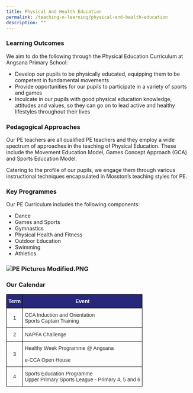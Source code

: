 ```yaml
---
title: Physical And Health Education
permalink: /teaching-n-learning/physical-and-health-education
description: ""
---
```


### Learning Outcomes

  
We aim to do the following through the Physical Education Curriculum at Angsana Primary School:  

*   Develop our pupils to be physically educated, equipping them to be competent in fundamental movements
*   Provide opportunities for our pupils to participate in a variety of sports and games
*   Inculcate in our pupils with good physical education knowledge, attitudes and values, so they can go on to lead active and healthy lifestyles throughout their lives

### Pedagogical Approaches  

Our PE teachers are all qualified PE teachers and they employ a wide spectrum of approaches in the teaching of Physical Education. These include the Movement Education Model, Games Concept Approach (GCA) and Sports Education Model.

Catering to the profile of our pupils, we engage them through various instructional techniques encapsulated in Mosston’s teaching styles for PE. 

### Key Programmes

  
Our PE Curriculum includes the following components:  

*   Dance
*   Games and Sports
*   Gymnastics
*   Physical Health and Fitness
*   Outdoor Education
*   Swimming
*   Athletics 

### ![PE Pictures Modified.PNG](https://angsanapri.moe.edu.sg/qql/slot/u167/academic_programmes/pe/PE%20Pictures%20Modified.PNG)

### Our Calendar  

<style type="text/css">
.tg  {border-collapse:collapse;border-spacing:0;}
.tg td{border-color:black;border-style:solid;border-width:1px;font-family:Arial, sans-serif;font-size:14px;
  overflow:hidden;padding:10px 5px;word-break:normal;}
.tg th{border-color:black;border-style:solid;border-width:1px;font-family:Arial, sans-serif;font-size:14px;
  font-weight:normal;overflow:hidden;padding:10px 5px;word-break:normal;}
.tg .tg-yxec{color:#333;text-align:center;vertical-align:middle}
.tg .tg-ujx6{color:#333;text-align:left;vertical-align:top}
.tg .tg-2srx{background-color:#27287B;color:#FFF;font-weight:bold;text-align:center;vertical-align:top}
</style>
<table class="tg">
<thead>
  <tr>
    <th class="tg-2srx">Term</th>
    <th class="tg-2srx">Event</th>
  </tr>
</thead>
<tbody>
  <tr>
    <td class="tg-yxec">1</td>
    <td class="tg-ujx6">CCA Induction and Orientation<br>Sports Captain Training</td>
  </tr>
  <tr>
    <td class="tg-yxec">2</td>
    <td class="tg-ujx6">NAPFA Challenge</td>
  </tr>
  <tr>
    <td class="tg-yxec">3</td>
    <td class="tg-ujx6">Healthy Week Programme @ Angsana<br><br>e-CCA Open House<br></td>
  </tr>
  <tr>
    <td class="tg-yxec">4</td>
    <td class="tg-ujx6">Sports Education Programme<br>Upper Primary Sports League - Primary 4, 5 and 6</td>
  </tr>
</tbody>
</table>